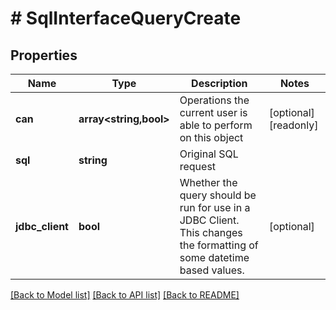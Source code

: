 # # SqlInterfaceQueryCreate

## Properties

Name | Type | Description | Notes
------------ | ------------- | ------------- | -------------
**can** | **array<string,bool>** | Operations the current user is able to perform on this object | [optional] [readonly]
**sql** | **string** | Original SQL request |
**jdbc_client** | **bool** | Whether the query should be run for use in a JDBC Client. This changes the formatting of some datetime based values. | [optional]

[[Back to Model list]](../../README.md#models) [[Back to API list]](../../README.md#endpoints) [[Back to README]](../../README.md)
